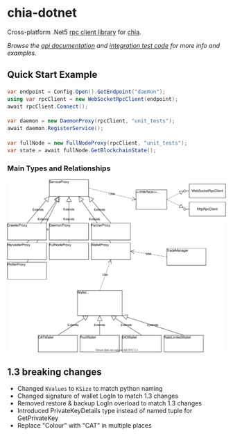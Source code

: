 # chia-dotnet

Cross-platform .Net5 [rpc client library](https://github.com/dkackman/chia-dotnet) for [chia](https://chia.net).

_Browse the [api documentation](https://dkackman.github.io/chia-dotnet/api/chia.dotnet.html) and 
[integration test code](https://github.com/dkackman/chia-dotnet/tree/main/src/chia-dotnet.tests) for more info and examples._

## Quick Start Example

```csharp
var endpoint = Config.Open().GetEndpoint("daemon");
using var rpcClient = new WebSocketRpcClient(endpoint);
await rpcClient.Connect();

var daemon = new DaemonProxy(rpcClient, "unit_tests");
await daemon.RegisterService();

var fullNode = new FullNodeProxy(rpcClient, "unit_tests");
var state = await fullNode.GetBlockchainState();
```

### Main Types and Relationships

![Class diagram](images/uml.svg "Class diagram")

## 1.3 breaking changes

- Changed `KValues` to `KSize` to match python naming
- Changed signature of wallet LogIn to match 1.3 changes
- Removed restore & backup LogIn overload to match 1.3 changes
- Introduced PrivateKeyDetails type instead of named tuple for GetPrivateKey
- Replace "Colour" with "CAT" in multiple places
